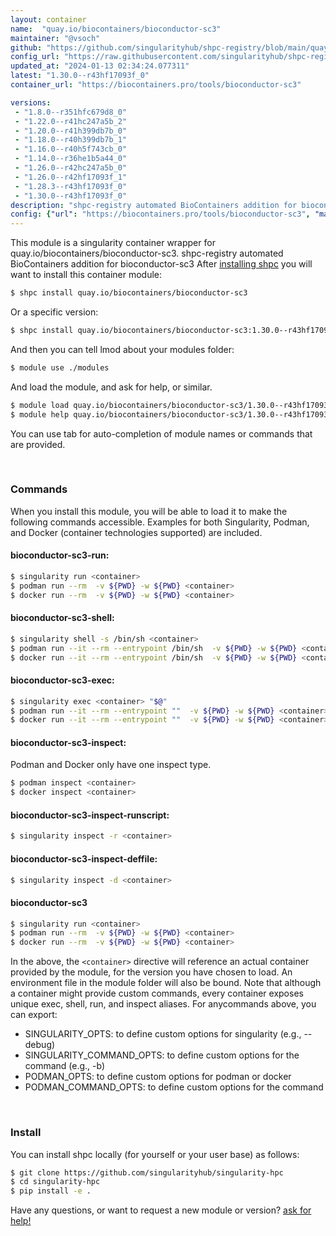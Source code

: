 ```yaml
---
layout: container
name:  "quay.io/biocontainers/bioconductor-sc3"
maintainer: "@vsoch"
github: "https://github.com/singularityhub/shpc-registry/blob/main/quay.io/biocontainers/bioconductor-sc3/container.yaml"
config_url: "https://raw.githubusercontent.com/singularityhub/shpc-registry/main/quay.io/biocontainers/bioconductor-sc3/container.yaml"
updated_at: "2024-01-13 02:34:24.077311"
latest: "1.30.0--r43hf17093f_0"
container_url: "https://biocontainers.pro/tools/bioconductor-sc3"

versions:
 - "1.8.0--r351hfc679d8_0"
 - "1.22.0--r41hc247a5b_2"
 - "1.20.0--r41h399db7b_0"
 - "1.18.0--r40h399db7b_1"
 - "1.16.0--r40h5f743cb_0"
 - "1.14.0--r36he1b5a44_0"
 - "1.26.0--r42hc247a5b_0"
 - "1.26.0--r42hf17093f_1"
 - "1.28.3--r43hf17093f_0"
 - "1.30.0--r43hf17093f_0"
description: "shpc-registry automated BioContainers addition for bioconductor-sc3"
config: {"url": "https://biocontainers.pro/tools/bioconductor-sc3", "maintainer": "@vsoch", "description": "shpc-registry automated BioContainers addition for bioconductor-sc3", "latest": {"1.30.0--r43hf17093f_0": "sha256:9745f73f184e303ffa5146e0bd51e49510ac09cea216fc3c1b7a7a83bb1ff014"}, "tags": {"1.8.0--r351hfc679d8_0": "sha256:0497316480637c02d04e33c439f662e6cd00b812e5703e16f6d3e9255847963c", "1.22.0--r41hc247a5b_2": "sha256:4bb50eaefc15a90c33b2a65ee0d8636d63897a7032db8bac7a8496e68422fb55", "1.20.0--r41h399db7b_0": "sha256:fd0884ecbb56a93615070033e6851d9f8bbd164fff7020b424e1ccbbb59ceb10", "1.18.0--r40h399db7b_1": "sha256:703e12fb4561f8c614fcd106624f06ababf386fd12284553d68025844f42eac6", "1.16.0--r40h5f743cb_0": "sha256:2f7756554fa69a521f918b4f0b532bf91a79562a148c5ee5458a48a5d3c3f771", "1.14.0--r36he1b5a44_0": "sha256:40fb1b93cdfad0b302e40301efa0482002b8568a1643f0c9536e391aae9a70d5", "1.26.0--r42hc247a5b_0": "sha256:987f977515ba7c58418d2fc3250db148f3a784f9fe9fd88cd983680199fa106a", "1.26.0--r42hf17093f_1": "sha256:cc00dcfa40cd5e124910972fda4dd9a0a9799ac9a92a099bacccc5313e753a54", "1.28.3--r43hf17093f_0": "sha256:456229a8dcbe7220b8fbd7f2f258fffaabd0fa0d4f087d457bae113b68cac009", "1.30.0--r43hf17093f_0": "sha256:9745f73f184e303ffa5146e0bd51e49510ac09cea216fc3c1b7a7a83bb1ff014"}, "docker": "quay.io/biocontainers/bioconductor-sc3"}
---
```


This module is a singularity container wrapper for quay.io/biocontainers/bioconductor-sc3.
shpc-registry automated BioContainers addition for bioconductor-sc3
After [installing shpc](#install) you will want to install this container module:


```bash
$ shpc install quay.io/biocontainers/bioconductor-sc3
```

Or a specific version:

```bash
$ shpc install quay.io/biocontainers/bioconductor-sc3:1.30.0--r43hf17093f_0
```

And then you can tell lmod about your modules folder:

```bash
$ module use ./modules
```

And load the module, and ask for help, or similar.

```bash
$ module load quay.io/biocontainers/bioconductor-sc3/1.30.0--r43hf17093f_0
$ module help quay.io/biocontainers/bioconductor-sc3/1.30.0--r43hf17093f_0
```

You can use tab for auto-completion of module names or commands that are provided.

<br>

### Commands

When you install this module, you will be able to load it to make the following commands accessible.
Examples for both Singularity, Podman, and Docker (container technologies supported) are included.

#### bioconductor-sc3-run:

```bash
$ singularity run <container>
$ podman run --rm  -v ${PWD} -w ${PWD} <container>
$ docker run --rm  -v ${PWD} -w ${PWD} <container>
```

#### bioconductor-sc3-shell:

```bash
$ singularity shell -s /bin/sh <container>
$ podman run --it --rm --entrypoint /bin/sh  -v ${PWD} -w ${PWD} <container>
$ docker run --it --rm --entrypoint /bin/sh  -v ${PWD} -w ${PWD} <container>
```

#### bioconductor-sc3-exec:

```bash
$ singularity exec <container> "$@"
$ podman run --it --rm --entrypoint ""  -v ${PWD} -w ${PWD} <container> "$@"
$ docker run --it --rm --entrypoint ""  -v ${PWD} -w ${PWD} <container> "$@"
```

#### bioconductor-sc3-inspect:

Podman and Docker only have one inspect type.

```bash
$ podman inspect <container>
$ docker inspect <container>
```

#### bioconductor-sc3-inspect-runscript:

```bash
$ singularity inspect -r <container>
```

#### bioconductor-sc3-inspect-deffile:

```bash
$ singularity inspect -d <container>
```



#### bioconductor-sc3

```bash
$ singularity run <container>
$ podman run --rm  -v ${PWD} -w ${PWD} <container>
$ docker run --rm  -v ${PWD} -w ${PWD} <container>
```


In the above, the `<container>` directive will reference an actual container provided
by the module, for the version you have chosen to load. An environment file in the
module folder will also be bound. Note that although a container
might provide custom commands, every container exposes unique exec, shell, run, and
inspect aliases. For anycommands above, you can export:

 - SINGULARITY_OPTS: to define custom options for singularity (e.g., --debug)
 - SINGULARITY_COMMAND_OPTS: to define custom options for the command (e.g., -b)
 - PODMAN_OPTS: to define custom options for podman or docker
 - PODMAN_COMMAND_OPTS: to define custom options for the command

<br>

### Install

You can install shpc locally (for yourself or your user base) as follows:

```bash
$ git clone https://github.com/singularityhub/singularity-hpc
$ cd singularity-hpc
$ pip install -e .
```

Have any questions, or want to request a new module or version? [ask for help!](https://github.com/singularityhub/singularity-hpc/issues)